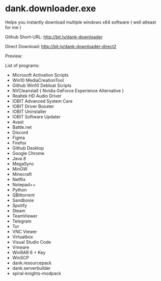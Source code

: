 # dank.downloader.exe
Helps you instantly download multiple windows x64 software ( well atleast for me )

Github Short-URL: http://bit.ly/dank-downloader

Direct Download: http://bit.ly/dank-downloader-direct2

Preview:

List of programs:
- Microsoft Activation Scripts
- Win10 MediaCreationTool
- Github Win10 Debloat Scripts
- NVCleanstall { Nvidia GeForce Experience Alternative }
- Realtek HD Audio Driver
- IOBIT Advanced System Care
- IOBIT Driver Booster
- IOBIT Uninstaller
- IOBIT Software Updater
- Avast
- Battle.net 
- Discord 
- Figma 
- Firefox 
- Github Desktop 
- Google Chrome 
- Java 8 
- MegaSync 
- MinGW 
- Minecraft 
- Netflix 
- Notepad++ 
- Python 
- QBittorrent 
- Sandboxie 
- Spotify 
- Steam 
- TeamViewer 
- Telegram 
- Tor 
- VNC Viewer 
- Virtualbox 
- Visual Studio Code 
- Vmware 
- WinRAR 6 + Key 
- WinSCP
- dank.resourcepack
- dank.serverbuilder
- spiral-knights-modpack